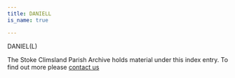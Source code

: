 ```yaml
---
title: DANIELL
is_name: true

---
```


DANIEL(L)


The Stoke Climsland Parish Archive holds material under this index entry. To find out more please [contact us](/contact/)
